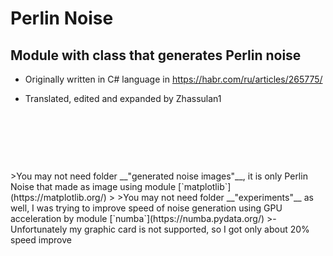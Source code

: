 # Perlin Noise

## Module with class that generates Perlin noise

- Originally written in C# language in https://habr.com/ru/articles/265775/

- Translated, edited and expanded by Zhassulan1
<p>&nbsp;</p>
<p>&nbsp;</p>
<p>&nbsp;</p>
>You may not need folder __"generated noise images"__, it is only Perlin Noise that made as image using module [`matplotlib`](https://matplotlib.org/)
>
>You may not need folder __"experiments"__ as well, I was trying to improve speed of noise generation using GPU acceleration by module [`numba`](https://numba.pydata.org/)
>- Unfortunately my graphic card is not supported, so I got only about 20% speed improve